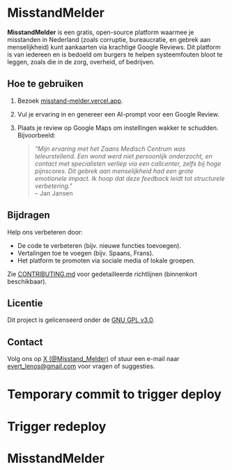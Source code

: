 # MisstandMelder

**MisstandMelder** is een gratis, open-source platform waarmee je misstanden in Nederland (zoals corruptie, bureaucratie, en gebrek aan menselijkheid) kunt aankaarten via krachtige Google Reviews. Dit platform is van iedereen en is bedoeld om burgers te helpen systeemfouten bloot te leggen, zoals die in de zorg, overheid, of bedrijven.

## Hoe te gebruiken

1. Bezoek [misstand-melder.vercel.app](https://misstandmelder.vercel.app/).
2. Vul je ervaring in en genereer een AI-prompt voor een Google Review.
3. Plaats je review op Google Maps om instellingen wakker te schudden. Bijvoorbeeld:

    > *"Mijn ervaring met het Zaans Medisch Centrum was teleurstellend. Een wond werd niet persoonlijk onderzocht, en contact met specialisten verliep via een callcenter, zelfs bij hoge pijnscores. Dit gebrek aan menselijkheid had een grote emotionele impact. Ik hoop dat deze feedback leidt tot structurele verbetering."*  
– Jan Jansen


## Bijdragen

Help ons verbeteren door:

- De code te verbeteren (bijv. nieuwe functies toevoegen).
- Vertalingen toe te voegen (bijv. Spaans, Frans).
- Het platform te promoten via sociale media of lokale groepen.

Zie [CONTRIBUTING.md](CONTRIBUTING.md) voor gedetailleerde richtlijnen (binnenkort beschikbaar).

## Licentie

Dit project is gelicenseerd onder de [GNU GPL v3.0](LICENSE).

## Contact

Volg ons op [X (@Misstand_Melder)](https://twitter.com/Misstand_Melder) of stuur een e-mail naar [evert_lenos@gmail.com](mailto:evert_lenos@gmail.com) voor vragen of suggesties.
# Temporary commit to trigger deploy
# Trigger redeploy
# MisstandMelder
